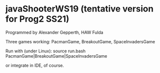 # javaShooterWS19 (tentative version for Prog2 SS21)
Programmed by Alexander Gepperth, HAW Fulda

Three games working: PacmanGame, BreakoutGame, SpaceInvadersGame

Run with (under Linux): source run.bash PacmanGame|BreakoutGame|SpaceInvadersGame

or integrate in IDE, of course.



